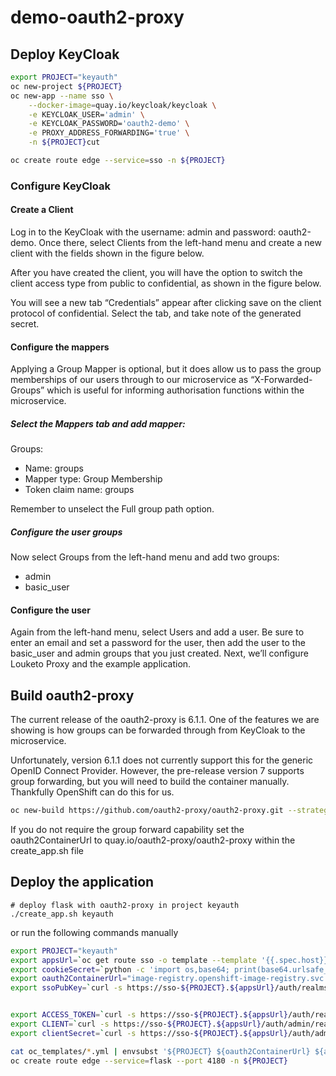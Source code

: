 # demo-oauth2-proxy

## Deploy KeyCloak

```bash
export PROJECT="keyauth"
oc new-project ${PROJECT}
oc new-app --name sso \
    --docker-image=quay.io/keycloak/keycloak \
    -e KEYCLOAK_USER='admin' \
    -e KEYCLOAK_PASSWORD='oauth2-demo' \
    -e PROXY_ADDRESS_FORWARDING='true' \
    -n ${PROJECT}cut

oc create route edge --service=sso -n ${PROJECT}
```

### Configure KeyCloak
#### Create a Client
Log in to the KeyCloak with the username: admin and password: oauth2-demo. Once there, select Clients from the left-hand menu and create a new client with the fields shown in the figure below.

After you have created the client, you will have the option to switch the client access type from public to confidential, as shown in the figure below.

You will see a new tab “Credentials” appear after clicking save on the client protocol of confidential. Select the tab, and take note of the generated secret. 

#### Configure the mappers
Applying a Group Mapper is optional, but it does allow us to pass the group memberships of our users through to our microservice as “X-Forwarded-Groups” which is useful for informing authorisation functions within the microservice. 

##### Select the Mappers tab and add mapper:
Groups:
* Name: groups
* Mapper type: Group Membership
* Token claim name: groups

Remember to unselect the Full group path option.

##### Configure the user groups
Now select Groups from the left-hand menu and add two groups:
* admin
* basic_user

#### Configure the user
Again from the left-hand menu, select Users and add a user. Be sure to enter an email and set a password for the user, then add the user to the basic_user and admin groups that you just created. Next, we’ll configure Louketo Proxy and the example application.

## Build oauth2-proxy
The current release of the oauth2-proxy is 6.1.1. One of the features we are showing is how groups can be forwarded through from KeyCloak to the microservice. 

Unfortunately, version 6.1.1 does not currently support this for the generic OpenID Connect Provider. However, the pre-release version 7 supports group forwarding, but you will need to build the container manually. Thankfully OpenShift can do this for us. 

```bash
oc new-build https://github.com/oauth2-proxy/oauth2-proxy.git --strategy=docker
```

If you do not require the group forward capability set the oauth2ContainerUrl to quay.io/oauth2-proxy/oauth2-proxy within the create_app.sh file

## Deploy the application
```
# deploy flask with oauth2-proxy in project keyauth
./create_app.sh keyauth
```

or run the following commands manually

```bash
export PROJECT="keyauth"
export appsUrl=`oc get route sso -o template --template '{{.spec.host}}' | cut -d '.' -f 2-`
export cookieSecret=`python -c 'import os,base64; print(base64.urlsafe_b64encode(os.urandom(16)).decode())'`
export oauth2ContainerUrl="image-registry.openshift-image-registry.svc:5000/${PROJECT}/oauth2-proxy"
export ssoPubKey=`curl -s https://sso-${PROJECT}.${appsUrl}/auth/realms/master | jq -r .public_key`


export ACCESS_TOKEN=`curl -s https://sso-${PROJECT}.${appsUrl}/auth/realms/master/protocol/openid-connect/token -H 'Content-Type: application/x-www-form-urlencoded' -d 'grant_type=password&username=admin&password=oauth2-demo&client_id=admin-cli' | jq -r .access_token`
export CLIENT=`curl -s https://sso-${PROJECT}.${appsUrl}/auth/admin/realms/master/clients -H 'Content-Type: application/json' -H  "Authorization: Bearer ${ACCESS_TOKEN}" | jq -r -c '.[] | select (.clientId | contains("oauth2-proxy")) | .id'`
export clientSecret=`curl -s https://sso-${PROJECT}.${appsUrl}/auth/admin/realms/master/clients/${CLIENT}/client-secret -H 'Content-Type: application/json' -H  "Authorization: Bearer ${ACCESS_TOKEN}" | jq -r .value`

cat oc_templates/*.yml | envsubst '${PROJECT} ${oauth2ContainerUrl} ${appsUrl} ${ssoPubKey} ${clientSecret} ${cookieSecret}' |  oc apply -n ${PROJECT} -f -
oc create route edge --service=flask --port 4180 -n ${PROJECT}
```